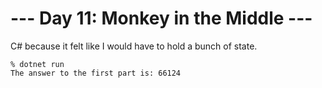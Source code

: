 # --- Day 11: Monkey in the Middle ---

C# because it felt like I would have to hold a bunch of state.

```
% dotnet run
The answer to the first part is: 66124
```
